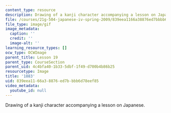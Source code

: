 ```yaml
---
content_type: resource
description: Drawing of a kanji character accompanying a lesson on Japanese.
file: /courses/21g-504-japanese-iv-spring-2009/839eea1166a38876ed7bbbb6d78eef85_1883.gif
file_type: image/gif
image_metadata:
  caption: ''
  credit: ''
  image-alt: ''
learning_resource_types: []
ocw_type: OCWImage
parent_title: Lesson 19
parent_type: CourseSection
parent_uid: 4c4bfa40-1b33-5dbf-1f49-d700b4b86b25
resourcetype: Image
title: '1883'
uid: 839eea11-66a3-8876-ed7b-bbb6d78eef85
video_metadata:
  youtube_id: null
---
```

Drawing of a kanji character accompanying a lesson on Japanese.
